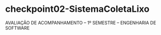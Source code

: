 # checkpoint02-SistemaColetaLixo

AVALIAÇÃO DE ACOMPANHAMENTO – 1º SEMESTRE – ENGENHARIA DE SOFTWARE 
